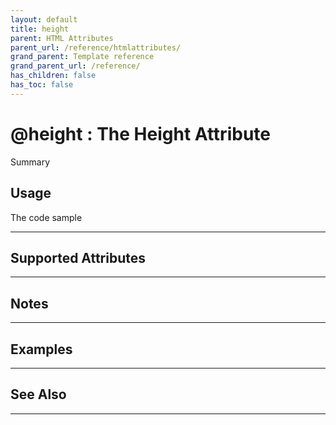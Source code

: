 ```yaml
---
layout: default
title: height
parent: HTML Attributes
parent_url: /reference/htmlattributes/
grand_parent: Template reference
grand_parent_url: /reference/
has_children: false
has_toc: false
---
```


# @height : The Height Attribute

Summary

## Usage

 The code sample

---

## Supported Attributes


---

## Notes


---

## Examples


---


## See Also


---

